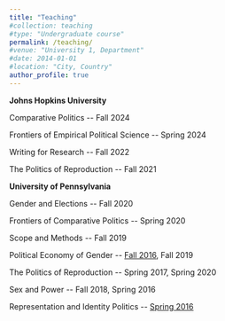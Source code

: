 ```yaml
---
title: "Teaching"
#collection: teaching
#type: "Undergraduate course"
permalink: /teaching/
#venue: "University 1, Department"
#date: 2014-01-01
#location: "City, Country"
author_profile: true
---
```

**Johns Hopkins University**

Comparative Politics -- Fall 2024

Frontiers of Empirical Political Science -- Spring 2024

Writing for Research -- Fall 2022

The Politics of Reproduction -- Fall 2021


**University of Pennsylvania**

Gender and Elections -- Fall 2020 

Frontiers of Comparative Politics -- Spring 2020

Scope and Methods -- Fall 2019

Political Economy of Gender -- [Fall 2016](../files/2016-political-economy-of-gender-syllabus.pdf), Fall 2019

The Politics of Reproduction -- Spring 2017, Spring 2020

Sex and Power -- Fall 2018, Spring 2016

Representation and Identity Politics -- [Spring 2016](../files/2016-representation-and-identity-politics-syllabus.pdf)
